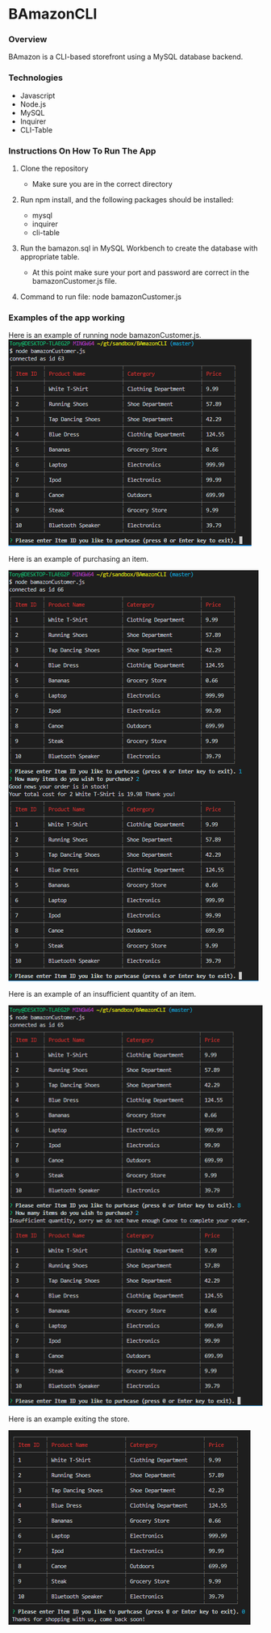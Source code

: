 # BAmazonCLI

### Overview

BAmazon is a CLI-based storefront using a MySQL database backend.


### Technologies

* Javascript
* Node.js
* MySQL
* Inquirer
* CLI-Table

### Instructions On How To Run The App

1. Clone the repository

    * Make sure you are in the correct directory 

2. Run npm install, and the following packages should be installed:

    * mysql
    * inquirer
    * cli-table

3. Run the bamazon.sql in MySQL Workbench to create the database with appropriate table.

    * At this point make sure your port and password are correct in the bamazonCustomer.js file.

4. Command to run file: node bamazonCustomer.js


### Examples of the app working

Here is an example of running node bamazonCustomer.js.
![Image of movie-this](./images/Capture.PNG)

Here is an example of purchasing an item.

![Image of concert-this](./images/total.PNG)

Here is an example of an insufficient quantity of an item.

![Image of spotify-this-song](./images/insufficient.PNG)

Here is an example exiting the store.

![Image of do-what-it-says](./images/enter2exit.PNG)